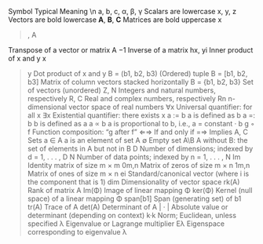 Symbol             Typical Meaning \n 
a, b, c, α, β, γ   Scalars are lowercase
x, y, z            Vectors are bold lowercase
**A**, **B**, **C**            Matrices are bold uppercase
x
>, A
>
Transpose of a vector or matrix
A
−1
Inverse of a matrix
hx, yi Inner product of x and y
x
>y Dot product of x and y
B = (b1, b2, b3) (Ordered) tuple
B = [b1, b2, b3] Matrix of column vectors stacked horizontally
B = {b1, b2, b3} Set of vectors (unordered)
Z, N Integers and natural numbers, respectively
R, C Real and complex numbers, respectively
Rn n-dimensional vector space of real numbers
∀x Universal quantifier: for all x
∃x Existential quantifier: there exists x
a := b a is defined as b
a =: b b is defined as a
a ∝ b a is proportional to b, i.e., a = constant · b
g ◦ f Function composition: “g after f”
⇐⇒ If and only if
=⇒ Implies
A, C Sets
a ∈ A a is an element of set A
∅ Empty set
A\B A without B: the set of elements in A but not in B
D Number of dimensions; indexed by d = 1, . . . , D
N Number of data points; indexed by n = 1, . . . , N
Im Identity matrix of size m × m
0m,n Matrix of zeros of size m × n
1m,n Matrix of ones of size m × n
ei Standard/canonical vector (where i is the component that is 1)
dim Dimensionality of vector space
rk(A) Rank of matrix A
Im(Φ) Image of linear mapping Φ
ker(Φ) Kernel (null space) of a linear mapping Φ
span[b1] Span (generating set) of b1
tr(A) Trace of A
det(A) Determinant of A
| · | Absolute value or determinant (depending on context)
k·k Norm; Euclidean, unless specified
λ Eigenvalue or Lagrange multiplier
Eλ Eigenspace corresponding to eigenvalue λ
